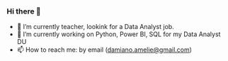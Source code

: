 ### Hi there 👋

- 🔭 I’m currently teacher, lookink for a Data Analyst job.
- 🌱 I’m currently working on Python, Power BI, SQL for my Data Analyst DU
- 📫 How to reach me: by email (damiano.amelie@gmail.com)
